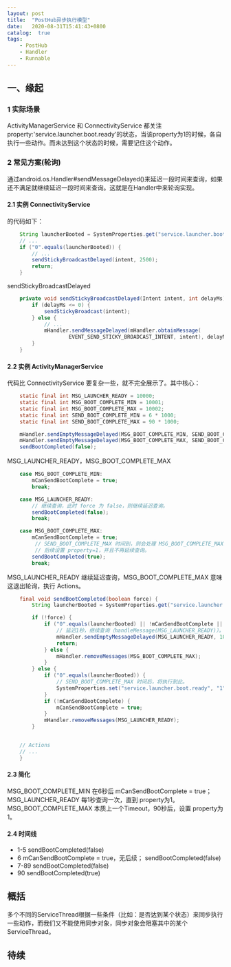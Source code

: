 ```yaml
---
layout: post
title:  "PostHub异步执行模型"
date:   2020-08-31T15:41:43+0800
catalog:  true
tags:
    - PostHub
    - Handler
    - Runnable
---
```

## 一、缘起
### 1 实际场景
ActivityManagerService 和 ConnectivityService 都关注property:'service.launcher.boot.ready'的状态，当该property为1的时候，各自执行一些动作。而未达到这个状态的时候，需要记住这个动作。

### 2 常见方案(轮询)
通过android.os.Handler#sendMessageDelayed()来延迟一段时间来查询，如果还不满足就继续延迟一段时间来查询。这就是在Handler中来轮询实现。
#### 2.1 实例 ConnectivityService
 的代码如下：
```Java
    String launcherBooted = SystemProperties.get("service.launcher.boot.ready", "0");
    // ...
    if ("0".equals(launcherBooted)) {
        // ...
        sendStickyBroadcastDelayed(intent, 2500);
        return;
    }
```
sendStickyBroadcastDelayed
```Java
    private void sendStickyBroadcastDelayed(Intent intent, int delayMs) {
        if (delayMs <= 0) {
            sendStickyBroadcast(intent);
        } else {
            // ...
            mHandler.sendMessageDelayed(mHandler.obtainMessage(
                    EVENT_SEND_STICKY_BROADCAST_INTENT, intent), delayMs);
        }
    }
```
#### 2.2 实例 ActivityManagerService
代码比 ConnectivityService 要复杂一些，就不完全展示了。其中核心：
```Java
    static final int MSG_LAUNCHER_READY = 10000;
    static final int MSG_BOOT_COMPLETE_MIN = 10001;
    static final int MSG_BOOT_COMPLETE_MAX = 10002;
    static final int SEND_BOOT_COMPLETE_MIN = 6 * 1000;
    static final int SEND_BOOT_COMPLETE_MAX = 90 * 1000;

    mHandler.sendEmptyMessageDelayed(MSG_BOOT_COMPLETE_MIN, SEND_BOOT_COMPLETE_MIN);
    mHandler.sendEmptyMessageDelayed(MSG_BOOT_COMPLETE_MAX, SEND_BOOT_COMPLETE_MAX);
    sendBootCompleted(false);
```

MSG_LAUNCHER_READY，MSG_BOOT_COMPLETE_MAX
```Java
    case MSG_BOOT_COMPLETE_MIN:
        mCanSendBootComplete = true;
        break;

    case MSG_LAUNCHER_READY:
        // 继续查询，此时 force 为 false，则继续延迟查询。
        sendBootCompleted(false);
        break;

    case MSG_BOOT_COMPLETE_MAX:
        mCanSendBootComplete = true;
         // SEND_BOOT_COMPLETE_MAX 时间到，则会处理 MSG_BOOT_COMPLETE_MAX;
         // 后续设置 property=1，并且不再延续查询。
        sendBootCompleted(true);
        break;
```
MSG_LAUNCHER_READY 继续延迟查询，MSG_BOOT_COMPLETE_MAX 意味这退出轮询，执行 Actions。
```Java
    final void sendBootCompleted(boolean force) {
        String launcherBooted = SystemProperties.get("service.launcher.boot.ready", "0");

        if (!force) {
            if ("0".equals(launcherBooted) || !mCanSendBootComplete || !mLoadDBComplete) {
                // 延迟1秒，继续查询（handleMessage(MSG_LAUNCHER_READY)）。
                mHandler.sendEmptyMessageDelayed(MSG_LAUNCHER_READY, 1000);
                return;
            } else {
                mHandler.removeMessages(MSG_BOOT_COMPLETE_MAX);
            }
        } else {
            if ("0".equals(launcherBooted)) {
                // SEND_BOOT_COMPLETE_MAX 时间后，将执行到此。
                SystemProperties.set("service.launcher.boot.ready", "1");
            }
            if (!mCanSendBootComplete) {
                mCanSendBootComplete = true;
            }
            mHandler.removeMessages(MSG_LAUNCHER_READY);
        }


    // Actions
    // ...
    }
```
#### 2.3 简化
MSG_BOOT_COMPLETE_MIN 在6秒后 mCanSendBootComplete = true；
MSG_LAUNCHER_READY 每1秒查询一次，直到 property为1。
MSG_BOOT_COMPLETE_MAX 本质上一个Timeout，90秒后，设置 property为1。
#### 2.4 时间线
+ 1-5
sendBootCompleted(false)
+ 6
mCanSendBootComplete = true，无后续；
sendBootCompleted(false)
+ 7-89
sendBootCompleted(false)
+ 90
sendBootCompleted(true)

## 概括
多个不同的ServiceThread根据一些条件（比如：是否达到某个状态）来同步执行一些动作，而我们又不能使用同步对象，同步对象会阻塞其中的某个ServiceThread。

## 待续
 
